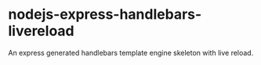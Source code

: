 # nodejs-express-handlebars-livereload
An express generated handlebars template engine skeleton with live reload.
